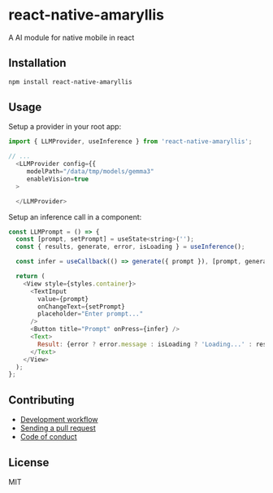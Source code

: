 # react-native-amaryllis

A AI module for native mobile in react

## Installation


```sh
npm install react-native-amaryllis
```


## Usage

Setup a provider in your root app:

```js
import { LLMProvider, useInference } from 'react-native-amaryllis';

// ...
  <LLMProvider config={{
     modelPath="/data/tmp/models/gemma3"
     enableVision=true
  >

  </LLMProvider>
```

Setup an inference call in a component:

```js
const LLMPrompt = () => {
  const [prompt, setPrompt] = useState<string>('');
  const { results, generate, error, isLoading } = useInference();

  const infer = useCallback(() => generate({ prompt }), [prompt, generate]);

  return (
    <View style={styles.container}>
      <TextInput
        value={prompt}
        onChangeText={setPrompt}
        placeholder="Enter prompt..."
      />
      <Button title="Prompt" onPress={infer} />
      <Text>
        Result: {error ? error.message : isLoading ? 'Loading...' : results}
      </Text>
    </View>
  );
};
```

## Contributing

- [Development workflow](CONTRIBUTING.md#development-workflow)
- [Sending a pull request](CONTRIBUTING.md#sending-a-pull-request)
- [Code of conduct](CODE_OF_CONDUCT.md)

## License

MIT


